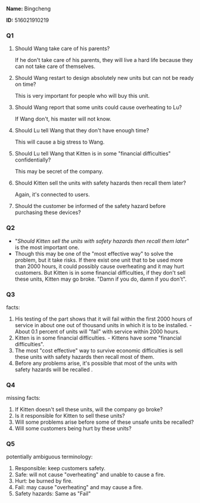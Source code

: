 **Name:** Bingcheng

**ID:** 516021910219

### Q1

1. Should Wang take care of his parents?

   If he don't take care of his parents, they will live a hard life because they can not take care of themselves.

2. Should Wang restart to design absolutely new units but can not be ready on time?

   This is very important for people who will buy this unit. 

3. Should Wang report that some units could cause overheating to Lu?

   If Wang don't, his master will not know.

4. Should Lu tell Wang that they don't have enough time?

   This will cause a big stress to Wang.

5. Should Lu tell Wang that Kitten is in some "financial difficulties" confidentially?

   This may be secret of the company.

6. Should Kitten sell the units with safety hazards then recall them later?

   Again, it's connected to users.

7. Should the customer be informed of the safety hazard before purchasing these devices?

### Q2 

- "*Should Kitten sell the units with safety hazards then recall them later*" is the most important one. 
- Though this may be one of the "most effective way" to solve the problem, but it take risks. If there exist one unit that to be used more than 2000 hours, it could possibly cause overheating and it may hurt customers. But Kitten is in some financial difficulties, if they don't sell these units, Kitten may go broke. "Damn if you do, damn if you don't".

### Q3

 facts:

1. His testing of the part shows that it will fail within the first 2000 hours of service in about one out of thousand units in which it is to be installed. - About 0.1 percent of units will "fail" with service within 2000 hours.
2. Kitten is in some financial difficulties. - Kittens have some "financial difficulties".
3. The most "cost effective" way to survive economic difficulties is sell these units with safety hazards then recall most of them. 
4. Before any problems arise, it's possible that most of the units with safety hazards will be recalled . 

### Q4

missing facts:

1. If Kitten doesn't sell these units, will the company go broke?
2. Is it responsible for Kitten to sell these units?
3. Will some problems arise before some of these unsafe units be recalled?
4. Will some customers being hurt by these units?

### Q5

potentially ambiguous terminology:

1. Responsible: keep customers safety.
2. Safe: will not cause "overheating" and unable to cause a fire.
3. Hurt: be burned by fire.
4. Fail: may cause "overheating" and may cause a fire.
5. Safety hazards: Same as "Fail"